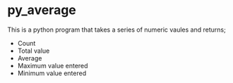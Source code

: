 # py_average

This is a python program that takes a series of numeric vaules and returns;

- Count
- Total value
- Average
- Maximum value entered
- Minimum value entered
